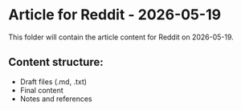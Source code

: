 # Article for Reddit - 2026-05-19

This folder will contain the article content for Reddit on 2026-05-19.

## Content structure:
- Draft files (.md, .txt)
- Final content
- Notes and references
